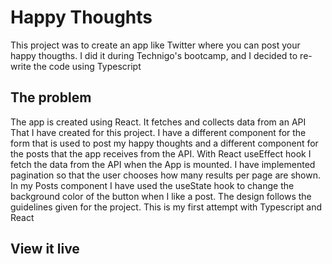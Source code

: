 # Happy Thoughts

This project was to create an app like Twitter where
you can post your happy thougths. I did it during Technigo's bootcamp, and I decided to re-write the code using Typescript

## The problem

The app is created using React. It fetches and collects data from an API That I have created for this project. I have a different component for the form that is used to post my happy thoughts and a different component for the posts that the app receives from the API. With React useEffect hook I fetch the data from the API when the App is mounted. I have implemented pagination so that the user chooses how many results per page are shown. In my Posts component I have used the useState hook to change the background color of the button when I like a post. The design follows the guidelines given for the project. This is my first attempt with Typescript and React

## View it live

